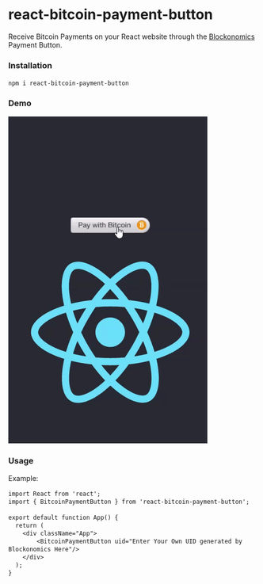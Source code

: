 # react-bitcoin-payment-button
Receive Bitcoin Payments on your React website through the [Blockonomics](https://www.blockonomics.co/) Payment Button.



### Installation

`npm i react-bitcoin-payment-button`

### Demo

![Demonstration](src/image/demo.gif)

### Usage

Example:
```
import React from 'react';
import { BitcoinPaymentButton } from 'react-bitcoin-payment-button';

export default function App() {
  return (
    <div className="App">
        <BitcoinPaymentButton uid="Enter Your Own UID generated by Blockonomics Here"/>
    </div>
  );
}
```
